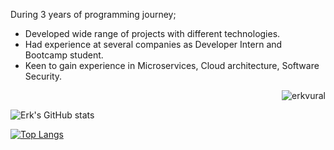 During 3 years of programming journey; 
*  Developed wide range of projects with different technologies. 
*  Had experience at several companies as Developer Intern and Bootcamp student.
* Keen to gain experience in Microservices, Cloud architecture, Software Security.

<p align="right"> <img src="https://komarev.com/ghpvc/?username=erkvural&label=Profile%20views&color=0e75b6&style=flat" alt="erkvural" /> </p>

![Erk's GitHub stats](https://github-readme-stats.vercel.app/api?username=Erk-Vural&theme=tokyonight&show_icons=true)

[![Top Langs](https://github-readme-stats.vercel.app/api/top-langs/?username=Erk-Vural&theme=tokyonight&show_icons=true)](https://github.com/Erk-Vural)
